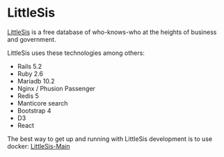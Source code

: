 LittleSis
======

[LittleSis](https://littlesis.org) is a free database of who-knows-who at the heights of business and government.

LittleSis uses these technologies among others:
- Rails 5.2
- Ruby 2.6
- Mariadb 10.2
- Nginx / Phusion Passenger
- Redis 5
- Manticore search
- Bootstrap 4
- D3
- React


The best way to get up and running with LittleSis development is to use docker: [LittleSis-Main](https://github.com/public-accountability/littlesis-main)



